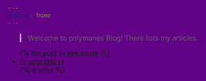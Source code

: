 ```yaml
---
layout: home
---
```


> Welcome to onlymanes Blog! There lists my articles.

<ul>
  {% for post in site.posts %}
    <li>
      <a href="{{ post.url }}">{{ post.title }}</a>
    </li>
  {% endfor %}
</ul>

<link rel="stylesheet" href="{{ '/assets/css/custom.css' | relative_url }}">
<style>
html, body {
    margin: 0;
    background: #620286 !important;
    min-height: 100vh;
    background-image: none !important;
}

body::before {
    content: "";
    position: fixed;
    right: 0;
    top: 50%;
    transform: translateY(-50%);
    width: 60vw;
    height: 70vh;
    background:
        linear-gradient(to left, rgba(16,0,22,0) 0%, rgba(16,0,22,1) 70%),
        url("https://onlymanes.ai/assets/img/cover.jpg");
    background-repeat: no-repeat;
    background-position: right center;
    background-size: cover;
    z-index: -1;
    pointer-events: none;
    border-radius: 8px 0 0 8px;
}

/* Debugging: Add a solid color to see if the pseudo-element is present */
body::after {
    content: "Debug";
    position: fixed;
    bottom: 10px;
    right: 10px;
    background-color: white;
    color: black;
    padding: 5px;
    font-size: 14px;
    z-index: 1000;
}

.rss-subscribe, .feed-subscribe {
    display: none !important;
    visibility: hidden !important;
}

.main-content {
    position: relative;
    z-index: 1;
    background: transparent !important;
}
</style>